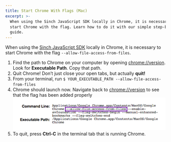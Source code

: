 ```yaml
---
title: Start Chrome With Flags (Mac)
excerpt: >-
  When using the Sinch JavaScript SDK locally in Chrome, it is necessary to
  start Chrome with the flag. Learn how to do it with our simple step-by-step
  guide.
---
```

When using the [Sinch JavaScript SDK](doc:voice-for-js) locally in Chrome, it is necessary to start Chrome with the flag `--allow-file-access-from-files`.

 1.  Find the path to Chrome on your computer by opening [chrome://version](chrome://version/). Look for **Executable Path**. Copy that path.
 1.  Quit Chrome\! Don’t just close your open tabs, but actually **quit\!** 
 1.  From your terminal, run `$ YOUR_EXECUTABLE_PATH --allow-file-access-from-files`
 1.  Chrome should launch now. Navigate back to [chrome://version](chrome://version/) to see that the flag has been added properly 
   ![example.png](images/9069eea-example.png)
 1.  To quit, press **Ctrl-C** in the terminal tab that is running Chrome.

